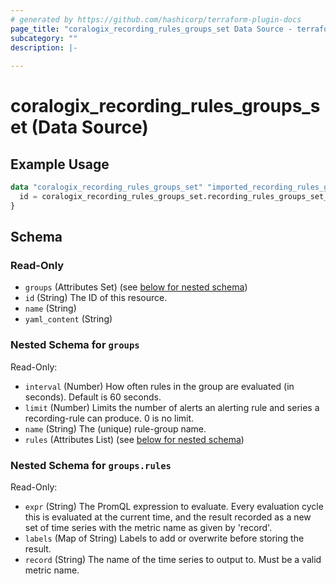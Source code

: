 ```yaml
---
# generated by https://github.com/hashicorp/terraform-plugin-docs
page_title: "coralogix_recording_rules_groups_set Data Source - terraform-provider-coralogix"
subcategory: ""
description: |-
  
---
```


# coralogix_recording_rules_groups_set (Data Source)



## Example Usage

```terraform
data "coralogix_recording_rules_groups_set" "imported_recording_rules_groups_set" {
  id = coralogix_recording_rules_groups_set.recording_rules_groups_set_explicit.id
}
```

<!-- schema generated by tfplugindocs -->
## Schema

### Read-Only

- `groups` (Attributes Set) (see [below for nested schema](#nestedatt--groups))
- `id` (String) The ID of this resource.
- `name` (String)
- `yaml_content` (String)

<a id="nestedatt--groups"></a>
### Nested Schema for `groups`

Read-Only:

- `interval` (Number) How often rules in the group are evaluated (in seconds). Default is 60 seconds.
- `limit` (Number) Limits the number of alerts an alerting rule and series a recording-rule can produce. 0 is no limit.
- `name` (String) The (unique) rule-group name.
- `rules` (Attributes List) (see [below for nested schema](#nestedatt--groups--rules))

<a id="nestedatt--groups--rules"></a>
### Nested Schema for `groups.rules`

Read-Only:

- `expr` (String) The PromQL expression to evaluate. Every evaluation cycle this is evaluated at the current time, and the result recorded as a new set of time series with the metric name as given by 'record'.
- `labels` (Map of String) Labels to add or overwrite before storing the result.
- `record` (String) The name of the time series to output to. Must be a valid metric name.

